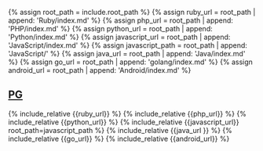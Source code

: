 {% assign root_path = include.root_path %}
{% assign ruby_url = root_path | append: 'Ruby/index.md' %}
{% assign php_url = root_path | append: 'PHP/index.md' %}
{% assign python_url = root_path | append: 'Python/index.md' %}
{% assign javascript_url = root_path | append: 'JavaScript/index.md' %}
{% assign javascript_path = root_path | append: 'JavaScript/' %}
{% assign java_url = root_path | append: 'Java/index.md' %}
{% assign go_url = root_path | append:  'golang/index.md' %}
{% assign android_url = root_path | append: 'Android/index.md' %}

## [PG](/PG/)

{% include_relative {{ruby_url}} %}
{% include_relative {{php_url}} %}
{% include_relative {{python_url}} %}
{% include_relative {{javascript_url}} root_path=javascript_path %}
{% include_relative {{java_url }} %}
{% include_relative {{go_url}} %}
{% include_relative {{android_url}} %}
